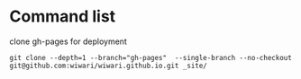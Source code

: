 # Command list

clone gh-pages for deployment
```
git clone --depth=1 --branch="gh-pages"  --single-branch --no-checkout git@github.com:wiwari/wiwari.github.io.git _site/
```